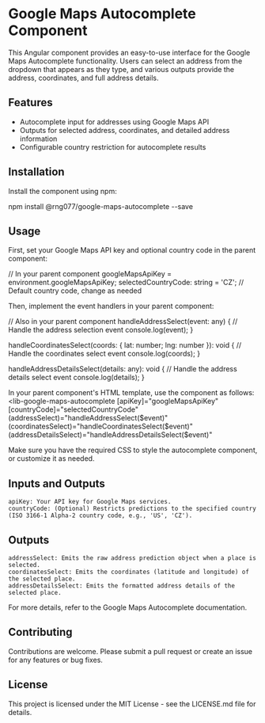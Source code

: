 # Google Maps Autocomplete Component

This Angular component provides an easy-to-use interface for the Google Maps Autocomplete functionality. Users can select an address from the dropdown that appears as they type, and various outputs provide the address, coordinates, and full address details.

## Features

- Autocomplete input for addresses using Google Maps API
- Outputs for selected address, coordinates, and detailed address information
- Configurable country restriction for autocomplete results

## Installation

Install the component using npm:

npm install @rng077/google-maps-autocomplete --save

## Usage

First, set your Google Maps API key and optional country code in the parent component:

// In your parent component
googleMapsApiKey = environment.googleMapsApiKey;
selectedCountryCode: string = 'CZ'; // Default country code, change as needed

Then, implement the event handlers in your parent component:

// Also in your parent component
handleAddressSelect(event: any) {
// Handle the address selection event
console.log(event);
}

handleCoordinatesSelect(coords: { lat: number; lng: number }): void {
// Handle the coordinates select event
console.log(coords);
}

handleAddressDetailsSelect(details: any): void {
// Handle the address details select event
console.log(details);
}

In your parent component's HTML template, use the component as follows:
<lib-google-maps-autocomplete
[apiKey]="googleMapsApiKey"
[countryCode]="selectedCountryCode"
(addressSelect)="handleAddressSelect($event)"
  (coordinatesSelect)="handleCoordinatesSelect($event)"
(addressDetailsSelect)="handleAddressDetailsSelect($event)"

> </lib-google-maps-autocomplete>

Make sure you have the required CSS to style the autocomplete component, or customize it as needed.

## Inputs and Outputs

    apiKey: Your API key for Google Maps services.
    countryCode: (Optional) Restricts predictions to the specified country (ISO 3166-1 Alpha-2 country code, e.g., 'US', 'CZ').

## Outputs

    addressSelect: Emits the raw address prediction object when a place is selected.
    coordinatesSelect: Emits the coordinates (latitude and longitude) of the selected place.
    addressDetailsSelect: Emits the formatted address details of the selected place.

For more details, refer to the Google Maps Autocomplete documentation.

## Contributing

Contributions are welcome. Please submit a pull request or create an issue for any features or bug fixes.

## License

This project is licensed under the MIT License - see the LICENSE.md file for details.
